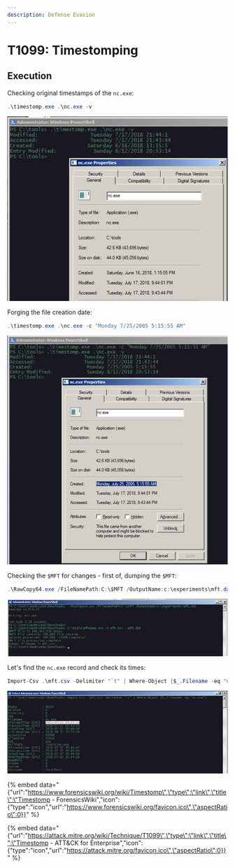 ```yaml
---
description: Defense Evasion
---
```


# T1099: Timestomping

## Execution

Checking original timestamps of the `nc.exe`:

```csharp
.\timestomp.exe .\nc.exe -v
```

![](../.gitbook/assets/timestomp-original.png)

Forging the file creation date:

```csharp
.\timestomp.exe .\nc.exe -c "Monday 7/25/2005 5:15:55 AM"
```

![](../.gitbook/assets/timestomp-forged.png)

Checking the `$MFT` for changes - first of, dumping the `$MFT`:

```csharp
.\RawCopy64.exe /FileNamePath:C:\$MFT /OutputName:c:\experiments\mft.dat
```

![](../.gitbook/assets/timestomp-dump-parse-mft.png)

Let's find the `nc.exe` record and check its times:

```csharp
Import-Csv .\mft.csv -Delimiter "`t" | Where-Object {$_.Filename -eq "nc.exe"}
```

![](../.gitbook/assets/timestomp-mft-timestamps.png)

{% embed data="{\"url\":\"https://www.forensicswiki.org/wiki/Timestomp\",\"type\":\"link\",\"title\":\"Timestomp - ForensicsWiki\",\"icon\":{\"type\":\"icon\",\"url\":\"https://www.forensicswiki.org/favicon.ico\",\"aspectRatio\":0}}" %}

{% embed data="{\"url\":\"https://attack.mitre.org/wiki/Technique/T1099\",\"type\":\"link\",\"title\":\"Timestomp - ATT&CK for Enterprise\",\"icon\":{\"type\":\"icon\",\"url\":\"https://attack.mitre.org/favicon.ico\",\"aspectRatio\":0}}" %}

